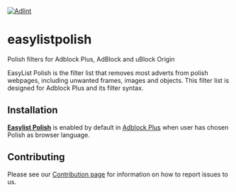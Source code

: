 [![Adlint](https://github.com/easylistpolish/easylistpolish/actions/workflows/adlint.yml/badge.svg)](https://github.com/easylistpolish/easylistpolish/actions/workflows/adlint.yml)

# easylistpolish

Polish filters for  Adblock Plus, AdBlock and uBlock Origin

EasyList Polish is the filter list that removes most adverts from polish webpages, including unwanted frames, images and objects. This filter list is designed for Adblock Plus and its filter syntax.

## Installation

[**Easylist Polish**](https://easylist-downloads.adblockplus.org/easylistpolish.txt) is enabled by default in [Adblock Plus](https://adblockplus.org/) when user has chosen Polish as browser language.

## Contributing

Please see our [Contribution page](https://github.com/easylistpolish/easylistpolish/blob/master/contributing.md) for information on how to report issues to us.
